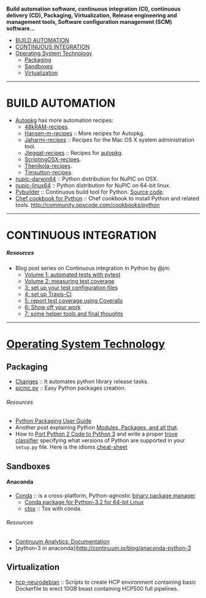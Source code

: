 **Build automation software, continuous integration (CI), continuous delivery (CD), Packaging, Virtualization, Release engineering and management tools, Software configuration management (SCM) software...**

+ [BUILD AUTOMATION](#build-automation)
+ [CONTINUOUS INTEGRATION](#continuous-integration)
+ [Operating System Technology](#operating-system-technology)
   + [Packaging](#packaging)
   + [Sandboxes](#sandboxes)
   + [Virtualization](#virtualization)

----

# BUILD AUTOMATION
+ [Autopkg](https://github.com/autopkg) has more automation recipes:
   + [48kRAM-recipes](https://github.com/autopkg/48kRAM-recipes).
   + [Hansen-m-recipes](https://github.com/autopkg/hansen-m-recipes) :: More recipes for Autopkg.
   + [Jaharmi-recipes](https://github.com/autopkg/jaharmi-recipes) :: Recipes for the Mac OS X system administration tool.
   + [Jleggat-recipes](https://github.com/autopkg/jleggat-recipes) :: Recipes for [autopkg](http://autopkg.github.io/autopkg/).
   + [ScriptingOSX-recipes](https://github.com/autopkg/scriptingosx-recipes).
   + [Thenikola-recipes](https://github.com/autopkg/thenikola-recipes).
   + [Timsutton-recipes](https://github.com/autopkg/timsutton-recipes).
+ [nupic-darwin64](https://github.com/numenta/nupic-darwin64) :: Python distribution for NuPIC on OSX.
+ [nupic-linux64](https://github.com/numenta/nupic-linux64) :: Python distribution for NuPIC on 64-bit linux.
+ [Pybuilder](http://pybuilder.github.io) :: Continuous build tool for Python. [Source code](https://github.com/pybuilder/pybuilder).
+ [Chef cookbook for Python](https://github.com/poise/python) :: Chef cookbook to install Python and related tools. http://community.opscode.com/cookbooks/python

----

# CONTINUOUS INTEGRATION

##### Resources
* Blog post series on Continuous integration in Python by @jni:
   * [Volume 1: automated tests with pytest](http://ilovesymposia.com/2014/10/01/continuous-integration-0-automated-tests-with-pytest/)
   * [Volume 2: measuring test coverage](http://ilovesymposia.com/2014/10/02/continuous-integration-1-test-coverage/)
   * [3: set up your test configuration files](http://ilovesymposia.com/2014/10/13/continuous-integration-in-python-3-set-up-your-test-configuration-files/)
   * [4: set up Travis-CI](http://ilovesymposia.com/2014/10/15/continuous-integration-in-python-4-set-up-travis-ci/)
   * [5: report test coverage using Coveralls](http://ilovesymposia.com/2014/10/15/continuous-integration-in-python-5-report-test-coverage-using-coveralls/)
   * [6: Show off your work](http://ilovesymposia.com/2014/10/17/continuous-integration-in-python-6-show-off-your-work/)
   * [7: some helper tools and final thoughts](http://ilovesymposia.com/2014/10/27/continuous-integration-in-python-7-some-helper-tools-and-final-thoughts/)

----

# [Operating System Technology](http://en.wikipedia.org/wiki/Category:Operating_system_technology)

## Packaging
+ [Changes](https://github.com/michaeljoseph/changes) :: It automates python library release tasks.
+ [picnic.py](https://github.com/Zulko/picnic.py) :: Easy Python packages creation. 

###### Resources
+ [Python Packaging User Guide](https://github.com/pypa/python-packaging-user-guide) 
+ Another post explaining Python [Modules, Packages, and all that](https://python4astronomers.github.io/installation/packages.html).
+ How to [Port Python 2 Code to Python 3](https://docs.python.org/3/howto/pyporting.html) and write a proper [trove classifier](https://pypi.python.org/pypi?%3Aaction=list_classifiers) specifying what versions of Python are supported in your `setup.py` file. Here is the idioms [cheat-sheet](http://python-future.org/compatible_idioms.html)


## Sandboxes
#### Anaconda
+ [Conda](https://github.com/conda/conda) :: is a cross-platform, Python-agnostic [binary package manager](http://conda.pydata.org) 
   + [Conda package for Python-3.2 for 64-bit Linux](https://binstar.org/cpcloud/python)
   + [ctox](https://github.com/hayd/ctox) :: Tox with conda.
   
###### Resources
+ [Continuum Analytics: Documentation](http://docs.continuum.io)
+ [python-3 in anaconda](http://continuum.io/blog/anaconda-python-3


## Virtualization
+ [hcp-neurodebian](https://github.com/yarikoptic/hcp-neurodebian) :: Scripts to create HCP environment containing basic Dockerfile to erect 10GB beast containing HCP500 full pipelines.

